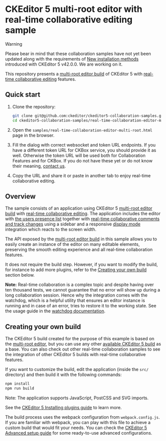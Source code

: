 # CKEditor 5 multi-root editor with real-time collaborative editing sample

> [!WARNING] 
> Please bear in mind that these collaboration samples have not yet been updated along with the requirements of [New installation methods](https://ckeditor.com/docs/ckeditor5/latest/updating/nim-migration/migration-to-new-installation-methods.html) introduced with CKEditor 5 v42.0.0. We are working on it.

This repository presents a [multi-root editor build](https://ckeditor.com/docs/ckeditor5/latest/examples/framework/multi-root-editor.html) of CKEditor 5 with
[real-time collaborative editing](https://ckeditor.com/docs/ckeditor5/latest/features/collaboration/real-time-collaboration/real-time-collaboration.html) features.

## Quick start

1. Clone the repository:

   ```bash
   git clone git@github.com:ckeditor/ckeditor5-collaboration-samples.git
   cd ckeditor5-collaboration-samples/real-time-collaboration-editor-multi-root
   ```

2. Open the `samples/real-time-collaboration-editor-multi-root.html` page in the browser.

3. Fill the dialog with correct websocket and token URL endpoints. If you have a different token URL for CKBox service, you should provide it as well. Otherwise the token URL will be used both for Collaboration Features and for CKBox. If you do not have these yet or do not know their meaning, [contact us](https://ckeditor.com/contact/). 

4. Copy the URL and share it or paste in another tab to enjoy real-time collaborative editing.

## Overview

The sample consists of an application using CKEditor 5 [multi-root editor build](https://ckeditor.com/docs/ckeditor5/latest/examples/framework/multi-root-editor.html) with [real-time collaborative editing](https://ckeditor.com/docs/ckeditor5/latest/features/collaboration/real-time-collaboration/real-time-collaboration.html). The application includes the editor with [the users presence list](https://ckeditor.com/docs/ckeditor5/latest/features/collaboration/real-time-collaboration/users-in-real-time-collaboration.html#users-presence-list) together with [real-time collaborative comments and track changes](https://ckeditor.com/docs/ckeditor5/latest/features/collaboration/real-time-collaboration/real-time-collaboration.html) using a sidebar and a responsive [display mode](https://ckeditor.com/docs/ckeditor5/latest/features/collaboration/comments/comments-display-mode.html) integration which reacts to the screen width.

The API exposed by the [multi-root editor build](https://ckeditor.com/docs/ckeditor5/latest/examples/framework/multi-root-editor.html) in this sample allows you to easily create an instance of the editor on many editable elements, preserving the smooth editing experience and all real-time collaboration features.

It does not require the build step. However, if you want to modify the build, for instance to add more plugins, refer to the [Creating your own build](#creating-your-own-build) section below.

**Note:** Real-time collaboration is a complex topic and despite having over ten thousand tests, we cannot guarantee that no error will show up during a long collaboration session. Hence why the integration comes with the watchdog, which is a helpful utility that ensures an editor instance is running and in case of an error, tries to restore it to the working state. See the usage guide in the [watchdog documentation](https://ckeditor.com/docs/ckeditor5/latest/features/watchdog.html).

## Creating your own build

The CKEditor 5 build created for the purpose of this example is based on the [multi-root editor](https://ckeditor.com/docs/ckeditor5/latest/examples/framework/multi-root-editor.html), but you can use any other [available CKEditor 5 build](https://github.com/ckeditor/ckeditor5#editors) as a base. You can also check out other real-time collaboration samples to see the integration of other CKEditor 5 builds with real-time collaborative features.

If you want to customize the build, edit the application (inside the `src/` directory) and then build it with the following commands:

```bash
npm install
npm run build
```

Note: The application supports JavaScript, PostCSS and SVG imports.

See the [CKEditor 5 Installing plugins guide](https://ckeditor.com/docs/ckeditor5/latest/builds/guides/integration/installing-plugins.html) to learn more.

The build process uses the webpack configuration from `webpack.config.js`. If you are familiar with webpack, you can play with this file to achieve a custom build that would fit your needs. You can check the [CKEditor 5 Advanced setup guide](https://ckeditor.com/docs/ckeditor5/latest/builds/guides/integration/advanced-setup.html#webpack-configuration) for some ready-to-use advanced configurations.
